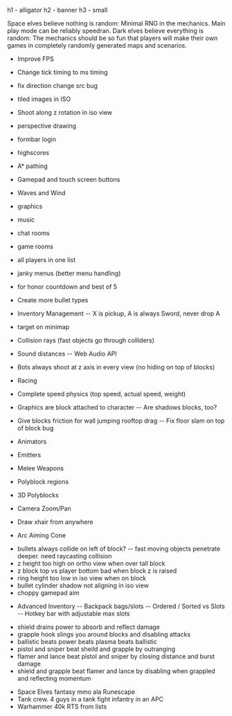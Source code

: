 h1 - alligator
h2 - banner
h3 - small

<!--
      ::::::::   ::::::::  :::::::::  ::::::::::          ::::::::   ::::::::  ::::    :::  ::::::::  :::::::::: ::::::::: :::::::::::
    :+:    :+: :+:    :+: :+:    :+: :+:                :+:    :+: :+:    :+: :+:+:   :+: :+:    :+: :+:        :+:    :+:    :+:
   +:+        +:+    +:+ +:+    +:+ +:+                +:+        +:+    +:+ :+:+:+  +:+ +:+        +:+        +:+    +:+    +:+
  +#+        +#+    +:+ +#++:++#:  +#++:++#           +#+        +#+    +:+ +#+ +:+ +#+ +#+        +#++:++#   +#++:++#+     +#+
 +#+        +#+    +#+ +#+    +#+ +#+                +#+        +#+    +#+ +#+  +#+#+# +#+        +#+        +#+           +#+
#+#    #+# #+#    #+# #+#    #+# #+#                #+#    #+# #+#    #+# #+#   #+#+# #+#    #+# #+#        #+#           #+#
########   ########  ###    ### ##########          ########   ########  ###    ####  ########  ########## ###           ###
-->
Space elves believe nothing is random:
    Minimal RNG in the mechanics. Main play mode can be reliably speedran.
Dark elves believe everything is random:
    The mechanics should be so fun that players will make their
    own games in completely randomly generated maps and scenarios.

<!--
      :::::::::   ::::::::          :::::::::: ::::::::::: :::::::::   :::::::: :::::::::::
     :+:    :+: :+:    :+:         :+:            :+:     :+:    :+: :+:    :+:    :+:
    +:+    +:+ +:+    +:+         +:+            +:+     +:+    +:+ +:+           +:+
   +#+    +:+ +#+    +:+         :#::+::#       +#+     +#++:++#:  +#++:++#++    +#+
  +#+    +#+ +#+    +#+         +#+            +#+     +#+    +#+        +#+    +#+
 #+#    #+# #+#    #+#         #+#            #+#     #+#    #+# #+#    #+#    #+#
#########   ########          ###        ########### ###    ###  ########     ###
-->

- Improve FPS
- Change tick timing to ms timing
- fix direction change src bug
- tiled images in ISO
- Shoot along z rotation in iso view

- perspective drawing

- formbar login
- highscores
- A* pathing
- Gamepad and touch screen buttons
- Waves and Wind

- graphics
- music
- chat rooms
- game rooms
- all players in one list
- janky menus (better menu handling)
- for honor countdown and best of 5
- Create more bullet types
- Inventory Management
-- X is pickup, A is always Sword, never drop A
- target on minimap
- Collision rays (fast objects go through colliders)
- Sound distances
-- Web Audio API
- Bots always shoot at z axis in every view (no hiding on top of blocks)
- Racing
- Complete speed physics (top speed, actual speed, weight)
- Graphics are block attached to character
-- Are shadows blocks, too?
- Give blocks friction for wall jumping rooftop drag
-- Fix floor slam on top of block bug
- Animators
- Emitters
- Melee Weapons
- Polyblock regions
- 3D Polyblocks
- Camera Zoom/Pan
- Draw xhair from anywhere
- Arc Aiming Cone

<!--
      :::::::::  :::    :::  ::::::::   ::::::::
     :+:    :+: :+:    :+: :+:    :+: :+:    :+:
    +:+    +:+ +:+    +:+ +:+        +:+
   +#++:++#+  +#+    +:+ :#:        +#++:++#++
  +#+    +#+ +#+    +#+ +#+   +#+#        +#+
 #+#    #+# #+#    #+# #+#    #+# #+#    #+#
#########   ########   ########   ########
-->

- bullets always collide on left of block?
-- fast moving objects penetrate deeper. need raycasting collision
- z height too high on ortho view when over tall block
- z block top vs player bottom bad when block z is raised
- ring height too low in iso view when on block
- bullet cylinder shadow not aligning in iso view
- choppy gamepad aim

<!--
    #                                        #
   # #   ###### ##### ###### #####           # ###### ##### #####  # #    # ######  ####
  #   #  #        #   #      #    #          # #        #   #    # # #   #  #      #
 #     # #####    #   #####  #    #          # #####    #   #####  # ####   #####   ####
 ####### #        #   #      #####     #     # #        #   #    # # #  #   #           #
 #     # #        #   #      #   #     #     # #        #   #    # # #   #  #      #    #
 #     # #        #   ###### #    #     #####  ######   #   #####  # #    # ######  ####

-->

- Advanced Inventory
-- Backpack bags/slots
-- Ordered / Sorted vs Slots
-- Hotkey bar with adjustable max slots


<!--
    :::       ::: ::::::::::     :::     :::::::::   ::::::::  ::::    :::          ::::::::::: :::::::::  ::::::::::     :::      ::::::::
   :+:       :+: :+:          :+: :+:   :+:    :+: :+:    :+: :+:+:   :+:              :+:     :+:    :+: :+:          :+: :+:   :+:    :+:
  +:+       +:+ +:+         +:+   +:+  +:+    +:+ +:+    +:+ :+:+:+  +:+              +:+     +:+    +:+ +:+         +:+   +:+  +:+
 +#+  +:+  +#+ +#++:++#   +#++:++#++: +#++:++#+  +#+    +:+ +#+ +:+ +#+              +#+     +#+    +:+ +#++:++#   +#++:++#++: +#++:++#++
+#+ +#+#+ +#+ +#+        +#+     +#+ +#+        +#+    +#+ +#+  +#+#+#              +#+     +#+    +#+ +#+        +#+     +#+        +#+
#+#+# #+#+#  #+#        #+#     #+# #+#        #+#    #+# #+#   #+#+#              #+#     #+#    #+# #+#        #+#     #+# #+#    #+#
###   ###   ########## ###     ### ###         ########  ###    ####          ########### #########  ########## ###     ###  ########
-->
- shield drains power to absorb and reflect damage
- grapple hook slings you around blocks and disabling attacks
- ballistic beats power beats plasma beats ballistic
- pistol and sniper beat sheild and grapple by outranging
- flamer and lance beat pistol and sniper by closing distance and burst damage
- shield and grapple beat flamer and lance by disabling when grappled and reflecting momentum




<!--
      ::::    ::: :::::::::: :::       :::          ::::::::      :::       :::   :::   ::::::::::          ::::::::::: :::::::::  ::::::::::     :::      ::::::::
     :+:+:   :+: :+:        :+:       :+:         :+:    :+:   :+: :+:    :+:+: :+:+:  :+:                     :+:     :+:    :+: :+:          :+: :+:   :+:    :+:
    :+:+:+  +:+ +:+        +:+       +:+         +:+         +:+   +:+  +:+ +:+:+ +:+ +:+                     +:+     +:+    +:+ +:+         +:+   +:+  +:+
   +#+ +:+ +#+ +#++:++#   +#+  +:+  +#+         :#:        +#++:++#++: +#+  +:+  +#+ +#++:++#                +#+     +#+    +:+ +#++:++#   +#++:++#++: +#++:++#++
  +#+  +#+#+# +#+        +#+ +#+#+ +#+         +#+   +#+# +#+     +#+ +#+       +#+ +#+                     +#+     +#+    +#+ +#+        +#+     +#+        +#+
 #+#   #+#+# #+#         #+#+# #+#+#          #+#    #+# #+#     #+# #+#       #+# #+#                     #+#     #+#    #+# #+#        #+#     #+# #+#    #+#
###    #### ##########   ###   ###            ########  ###     ### ###       ### ##########          ########### #########  ########## ###     ###  ########
-->

- Space Elves fantasy mmo ala Runescape
- Tank crew. 4 guys in a tank fight infantry in an APC
- Warhammer 40k RTS from lists
